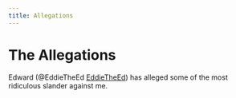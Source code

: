 ```yaml
---
title: Allegations
---
```


# The Allegations
Edward (@EddieTheEd [EddieTheEd](https://github.com/EddieTheEd)) has alleged some of the most ridiculous slander against me.






